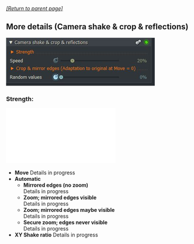 *[[Return to parent page]](../README.md)*  

## More details (Camera shake & crop & reflections)

![](img2.JPG)

### Strength: 
![](Strength.img)
  - **Move**
    Details in progress  
  - **Automatic**
    - **Mirrored edges (no zoom)**  
      Details in progress
    - **Zoom; mirrored edges visible**  
      Details in progress
    - **Zoom; mirrored edges maybe visible**  
      Details in progress
    - **Secure zoom; edges never visible**  
       Details in progress
  - **XY Shake ratio**
    Details in progress





